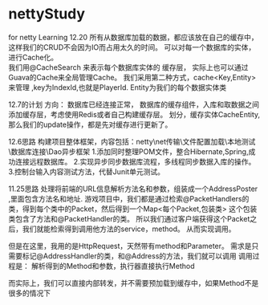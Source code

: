 # nettyStudy
for netty Learning
12.20
所有从数据库加载的数据，都应该放在自己的缓存中，这样我们的CRUD不会因为IO而占用太久的时间。
可以对每一个数据库的实体，进行Cache化。  
我们用@CacheSearch 来表示每个数据库实体的 缓存层，  实际上也可以通过Guava的Cache来全局管理Cache。
我们采用第二种方式，cache<Key,Entity>来管理  ,key为IndexId,也就是PlayerId.  Entity为我们的每个数据实体类


12.7的计划
方向：
数据库已经连接正常， 数据库的缓存组件，入库和取数据之间添加缓存层，考虑使用Redis或者自己构建缓存层。
划分，缓存实体CacheEntity,那么我们的update操作，都是先对缓存进行更新了。


12.6思路
构建项目整体框架，内容包括：netty\net传输\文件配置加载\本地测试\数据库连接\Dao异步框架
1.添加同时整理POM文件，整合Hibernate,Spring,成功连接远程数据库。
2.实现异步同步数据库流程，多线程同步数据入库的操作。
3.控制台输入内容测试方法，代替Junit单元测试。


11.25思路
  处理将前端的URL信息解析方法名和参数，组装成一个AddressPoster ,里面包含方法名和地址.
游戏项目中，我们都是通过检索@PacketHandlers的类，得到每个类中的Packet，然后得到一个Map<每个Packet,包装类>
这个包装类包含了方法和@PacketHandler的类。   所以我们通过客户端获得这个Packet之后，我们就能检索得到调用他方法的service，method。
从而实现调用。

但是在这里，我用的是HttpRequest，天然带有method和Parameter。 需求是只需要标记@AddressHandler的类，和@Address的方法，我们就可以调用
调用过程是：  解析得到的Method和参数，执行器直接执行Method

而实际上，我们可以直接内部转发，并不需要预加载到缓存中，如果Method不是很多的情况下
